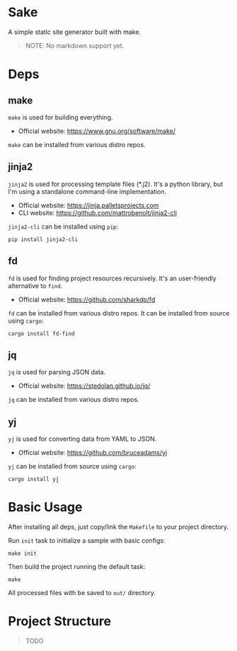 # Sake

A simple static site generator built with make.

>NOTE: No markdown support yet.

# Deps

## make
`make` is used for building everything.
- Official website: https://www.gnu.org/software/make/

`make` can be installed from various distro repos.

## jinja2
`jinja2` is used for processing template files (*.j2).
It's a python library, but I'm using a standalone command-line implementation.
- Official website: https://jinja.palletsprojects.com
- CLI website: https://github.com/mattrobenolt/jinja2-cli

`jinja2-cli` can be installed using `pip`:
```shell
pip install jinja2-cli
```

## fd
`fd` is used for finding project resources recursively.
It's an user-friendly alternative to `find`.
- Official website: https://github.com/sharkdp/fd

`fd` can be installed from various distro repos.
It can be installed from source using `cargo`:
```shell
cargo install fd-find
```

## jq
`jq` is used for parsing JSON data.
- Official website: https://stedolan.github.io/jq/

`jq` can be installed from various distro repos.

## yj
`yj` is used for converting data from YAML to JSON.
- Official website: https://github.com/bruceadams/yj

`yj` can be installed from source using `cargo`:
```shell
cargo install yj
```

# Basic Usage

After installing all deps, just copy/link the `Makefile` to your project directory.

Run `init` task to initialize a sample with basic configs:
```shell
make init
```

Then build the project running the default task:
```shell
make
```

All processed files with be saved to `out/` directory.

# Project Structure

>TODO
